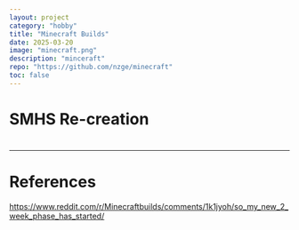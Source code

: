 ```yaml
---
layout: project
category: "hobby"
title: "Minecraft Builds"
date: 2025-03-20
image: "minecraft.png"
description: "minceraft"
repo: "https://github.com/nzge/minecraft"
toc: false
---
```


# SMHS Re-creation

# 

---

# References

https://www.reddit.com/r/Minecraftbuilds/comments/1k1jyoh/so_my_new_2_week_phase_has_started/ 
